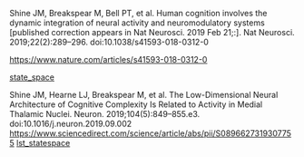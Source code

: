 
Shine JM, Breakspear M, Bell PT, et al. Human cognition involves the dynamic integration of neural activity and neuromodulatory systems [published correction appears in Nat Neurosci. 2019 Feb 21;:]. Nat Neurosci. 2019;22(2):289–296. doi:10.1038/s41593-018-0312-0

https://www.nature.com/articles/s41593-018-0312-0

[state_space](state_space)


Shine JM, Hearne LJ, Breakspear M, et al. The Low-Dimensional Neural Architecture of Cognitive Complexity Is Related to Activity in Medial Thalamic Nuclei. Neuron. 2019;104(5):849–855.e3. doi:10.1016/j.neuron.2019.09.002
https://www.sciencedirect.com/science/article/abs/pii/S0896627319307755
[lst_statespace](lst_statespace)
